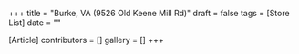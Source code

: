 +++
title = "Burke, VA (9526 Old Keene Mill Rd)"
draft = false
tags = [Store List]
date = ""

[Article]
contributors = []
gallery = []
+++